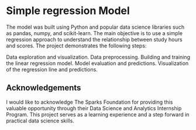 
# Simple regression Model

The model was built using Python and popular data science libraries such as pandas, numpy, and scikit-learn. The main objective is to use a simple regression approach to understand the relationship between study hours and scores. The project demonstrates the following steps:

Data exploration and visualization.
Data preprocessing.
Building and training the linear regression model.
Model evaluation and predictions.
Visualization of the regression line and predictions.


## Acknowledgements
I would like to acknowledge The Sparks Foundation for providing this valuable opportunity through their Data Science and Analytics Internship Program. This project serves as a learning experience and a step forward in practical data science skills.




